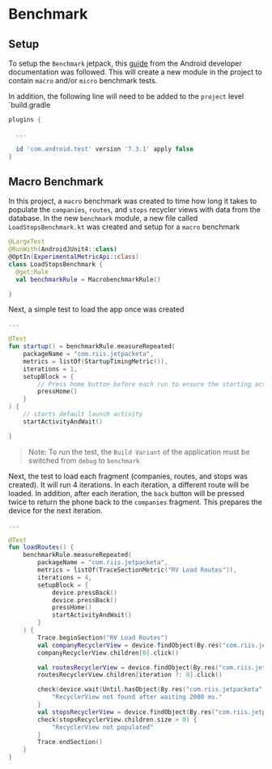 # Benchmark
## Setup
To setup the `Benchmark` jetpack, this [guide](https://developer.android.com/topic/performance/benchmarking/macrobenchmark-overview) from the Android developer documentation was followed. This will create a new module in the project to contain `macro` and/or `micro` benchmark tests.

In addition, the following line will need to be added to the `project` level `build.gradle
```gradle
plugins {

  ...

  id 'com.android.test' version '7.3.1' apply false
}
```

## Macro Benchmark
In this project, a `macro` benchmark was created to time how long it takes to populate the `companies`, `routes`, and `stops` recycler views with data from the database. In the new `benchmark` module, a new file called `LoadStopsBenchmark.kt` was created and setup for a `macro` benchmark
```kotlin
@LargeTest
@RunWith(AndroidJUnit4::class)
@OptIn(ExperimentalMetricApi::class)
class LoadStopsBenchmark {
  @get:Rule
  val benchmarkRule = MacrobenchmarkRule()

}
```

Next, a simple test to load the app once was created
```kotlin
...

@Test
fun startup() = benchmarkRule.measureRepeated(
    packageName = "com.riis.jetpacketa",
    metrics = listOf(StartupTimingMetric()),
    iterations = 1,
    setupBlock = {
        // Press home button before each run to ensure the starting activity isn't visible.
        pressHome()
    }
) {
    // starts default launch activity
    startActivityAndWait()

}
```
> Note: To run the test, the `Build Variant` of the application must be switched from `debug` to `benchmark`

Next, the test to load each fragment (companies, routes, and stops was created). It will run 4 iterations. In each iteration, a different route will be loaded. In addition, after each iteration, the `back` button will be pressed twice to return the phone back to the `companies` fragment. This prepares the device for the next iteration.
```kotlin
...

@Test
fun loadRoutes() {
    benchmarkRule.measureRepeated(
        packageName = "com.riis.jetpacketa",
        metrics = listOf(TraceSectionMetric("RV Load Routes")),
        iterations = 4,
        setupBlock = {
            device.pressBack()
            device.pressBack()
            pressHome()
            startActivityAndWait()
        }
    ) {
        Trace.beginSection("RV Load Routes")
        val companyRecyclerView = device.findObject(By.res("com.riis.jetpacketa", "companyRecyclerView"))
        companyRecyclerView.children[0].click()

        val routesRecyclerView = device.findObject(By.res("com.riis.jetpacketa", "routeRecyclerView"))
        routesRecyclerView.children[iteration ?: 0].click()

        check(device.wait(Until.hasObject(By.res("com.riis.jetpacketa", "stopsRecyclerView")), 2000)) {
            "RecyclerView not found after waiting 2000 ms."
        }
        val stopsRecyclerView = device.findObject(By.res("com.riis.jetpacketa", "stopsRecyclerView"))
        check(stopsRecyclerView.children.size > 0) {
            "RecyclerView not populated"
        }
        Trace.endSection()
    }
}
```